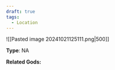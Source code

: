 ```yaml
---
draft: true
tags:
  - Location
---
```

![[Pasted image 20241021125111.png|500]]

**Type**: NA

**Related Gods:** 

